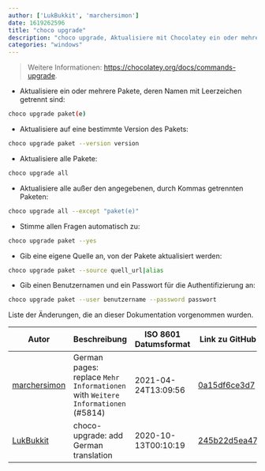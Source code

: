 ```yaml
---
author: ['LukBukkit', 'marchersimon']
date: 1619262596
title: "choco upgrade"
description: "choco upgrade, Aktualisiere mit Chocolatey ein oder mehrere Pakete."
categories: "windows"
---
```

> Weitere Informationen: <https://chocolatey.org/docs/commands-upgrade>.

- Aktualisiere ein oder mehrere Pakete, deren Namen mit Leerzeichen getrennt sind:

```bash
choco upgrade paket(e)
```

- Aktualisiere auf eine bestimmte Version des Pakets:

```bash
choco upgrade paket --version version
```

- Aktualisiere alle Pakete:

```bash
choco upgrade all
```

- Aktualisiere alle außer den angegebenen, durch Kommas getrennten Paketen:

```bash
choco upgrade all --except "paket(e)"
```

- Stimme allen Fragen automatisch zu:

```bash
choco upgrade paket --yes
```

- Gib eine eigene Quelle an, von der Pakete aktualisiert werden:

```bash
choco upgrade paket --source quell_url|alias
```

- Gib einen Benutzernamen und ein Passwort für die Authentifizierung an:

```bash
choco upgrade paket --user benutzername --password passwort
```
Liste der Änderungen, die an dieser Dokumentation vorgenommen wurden.


Autor | Beschreibung | ISO 8601 Datumsformat | Link zu GitHub
------|-----|-----|-----
[marchersimon](mailto:50295997+marchersimon@users.noreply.github.com) | German pages: replace `Mehr Informationen` with `Weitere Informationen` (#5814) | 2021-04-24T13:09:56 | [0a15df6ce3d7](https://github.com/tldr-pages/tldr/commit/0a15df6ce3d790b71b8fa4ae2e8befe0ed0806c7)
[LukBukkit](mailto:luk.bukkit@gmail.com) | choco-upgrade: add German translation | 2020-10-13T00:10:19 | [245b22d5ea47](https://github.com/tldr-pages/tldr/commit/245b22d5ea47c6ca2f9a806870dce996a4ea96dd)

